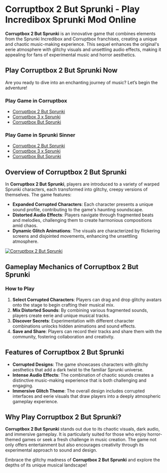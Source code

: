 # Corruptbox 2 But Sprunki - Play Incredibox Sprunki Mod Online

**Corruptbox 2 But Sprunki** is an innovative game that combines elements from the Sprunki Incredibox and Corruptbox franchises, creating a unique and chaotic music-making experience. This sequel enhances the original's eerie atmosphere with glitchy visuals and unsettling audio effects, making it appealing for fans of experimental music and horror aesthetics.

## Play Corruptbox 2 But Sprunki Now
Are you ready to dive into an enchanting journey of music? Let’s begin the adventure!

### Play Game in Corruptbox

- [Corruptbox 2 But Sprunki](https://corruptbox.com/corruptbox-2-but-sprunki)
- [Corruptbox 3 x Sprunki](https://corruptbox.com/corruptbox-3-x-sprunki)
- [Corruptbox But Sprunki](https://corruptbox.com/corruptbox-but-sprunki)

### Play Game in Sprunki Sinner

- [Corruptbox 2 But Sprunki](https://sprunkisinner.org/corruptbox-2-but-sprunki)
- [Corruptbox 3 x Sprunki](https://sprunkisinner.org/sprunki-corruptbox-3-infected-war)
- [Corruptbox But Sprunki](https://sprunkisinner.org/corruptbox-but-sprunki)

## Overview of Corruptbox 2 But Sprunki

In **Corruptbox 2 But Sprunki**, players are introduced to a variety of warped Sprunki characters, each transformed into glitchy, creepy versions of themselves. The game features:

- **Expanded Corrupted Characters**: Each character presents a unique sound profile, contributing to the game's haunting soundscape.
- **Distorted Audio Effects**: Players navigate through fragmented beats and melodies, challenging them to create harmonious compositions amid chaos.
- **Dynamic Glitch Animations**: The visuals are characterized by flickering screens and disjointed movements, enhancing the unsettling atmosphere.

[![Corruptbox 2 But Sprunki](https://sprunkisinner.org/_nuxt/corruptbox-2-but-sprunki.Dd6y891n.jpg)](https://sprunkisinner.org/corruptbox-2-but-sprunki)

## Gameplay Mechanics of Corruptbox 2 But Sprunki

### How to Play

1. **Select Corrupted Characters**: Players can drag and drop glitchy avatars onto the stage to begin crafting their musical mix.
2. **Mix Distorted Sounds**: By combining various fragmented sounds, players create eerie and unique musical tracks.
3. **Discover Secrets**: Experimentation with different character combinations unlocks hidden animations and sound effects.
4. **Save and Share**: Players can record their tracks and share them with the community, fostering collaboration and creativity.

## Features of Corruptbox 2 But Sprunki

- **Corrupted Designs**: The game showcases characters with glitchy aesthetics that add a dark twist to the familiar Sprunki universe.
- **Intense Audio Effects**: The combination of chaotic sounds creates a distinctive music-making experience that is both challenging and engaging.
- **Immersive Glitch Theme**: The overall design includes corrupted interfaces and eerie visuals that draw players into a deeply atmospheric gameplay experience.

## Why Play Corruptbox 2 But Sprunki?

**Corruptbox 2 But Sprunki** stands out due to its chaotic visuals, dark audio, and immersive gameplay. It is particularly suited for those who enjoy horror-themed games or seek a fresh challenge in music creation. The game not only offers entertainment but also encourages creativity through its experimental approach to sound and design.

Embrace the glitchy madness of **Corruptbox 2 But Sprunki** and explore the depths of its unique musical landscape!
